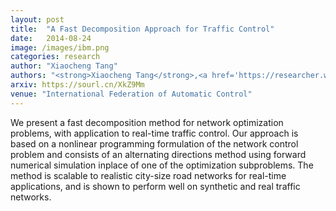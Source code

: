 ```yaml
---
layout: post
title:  "A Fast Decomposition Approach for Traffic Control"
date:   2014-08-24
image: /images/ibm.png
categories: research
author: "Xiaocheng Tang"
authors: "<strong>Xiaocheng Tang</strong>,<a href='https://researcher.watson.ibm.com/researcher/view.php?person=sg-sblandin'>Sebastien Blandin</a>, <a href='https://sourl.cn/yN95qK'>Laura Wynter</a>"
arxiv: https://sourl.cn/XkZ9Mm
venue: "International Federation of Automatic Control"
---
```

We present a fast decomposition method for network optimization problems, with application to real-time traffic control. Our approach is based on a nonlinear programming formulation of the network control problem and consists of an alternating directions method using forward numerical simulation inplace of one of the optimization subproblems. The method is scalable to realistic city-size road networks for real-time applications, and is shown to perform well on synthetic and real traffic networks.

